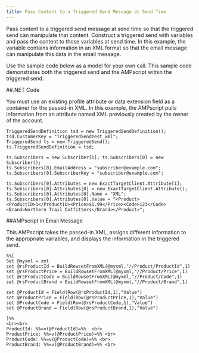 ```yaml
---
title: Pass Content to a Triggered Send Message at Send Time
---
```


Pass content to a triggered send message at send time so that the triggered send can manipulate that content. Construct a triggered send with variables and pass the content to those variables at send time. In this example, the variable contains information in an XML format so that the email message can manipulate this data in the email message.

Use the sample code below as a model for your own call. This sample code demonstrates both the triggered send and the AMPscript within the triggered send.

##.NET Code

You must use an existing profile attribute or data extension field as a container for the passed-in XML. In this example, the AMPscript pulls information from an attribute named XML previously created by the owner of the account.

```
TriggeredSendDefinition tsd = new TriggeredSendDefinition();
tsd.CustomerKey = "TriggeredSendTest_xml";
TriggeredSend ts = new TriggeredSend();
ts.TriggeredSendDefinition = tsd;

ts.Subscribers = new Subscriber[1]; ts.Subscribers[0] = new Subscriber();
ts.Subscribers[0].EmailAddress = "subscriber@example.com";
ts.Subscribers[0].SubscriberKey = "subscriber@example.com";

ts.Subscribers[0].Attributes = new ExactTargetClient.Attribute[1];
ts.Subscribers[0].Attributes[0] = new ExactTargetClient.Attribute();
ts.Subscribers[0].Attributes[0].Name = "XML";
ts.Subscribers[0].Attributes[0].Value = "<Product><ProductID>1</ProductID><Price>$1.99</Price><Code>123</Code><Brand>Northern Trail Outfitters</Brand></Product>";
```

##AMPscript in Email Message

This AMPscript takes the passed-in XML, assigns different information to the appropriate variables, and displays the information in the triggered send.

```
%%[
Set @myxml = xml
set @rsProductId = BuildRowsetFromXML(@myxml,"//Product/ProductId",1)
set @rsProductPrice = BuildRowsetFromXML(@myxml,"//Product/Price",1)
set @rsProductCode = BuildRowsetFromXML(@myxml,"//Product/Code",1)
set @rsProductBrand = BuildRowsetFromXML(@myxml,"//Product/Brand",1)

set @ProductId = Field(Row(@rsProductId,1),"Value")
set @ProductPrice = Field(Row(@rsProductPrice,1),"Value")
set @ProductCode = Field(Row(@rsProductCode,1),"Value")
set @ProductBrand = Field(Row(@rsProductBrand,1),"Value")

]%%  
<br><br>
ProductId: %%=v(@ProductId)=%%  <br>
ProductPrice: %%=v(@ProductPrice)=%% <br>
ProductCode: %%=v(@ProductCode)=%% <br>
ProductBrand: %%=v(@ProductBrand)=%% <br>
```